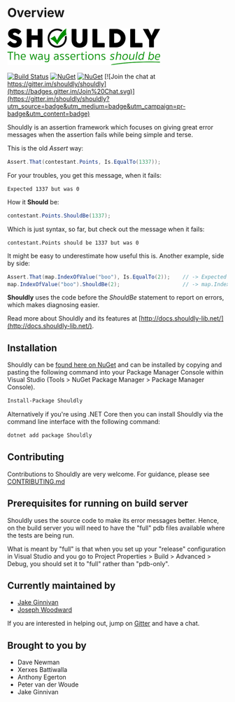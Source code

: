 # Overview

![Shouldly Logo](https://raw.githubusercontent.com/shouldly/shouldly/master/assets/logo_350x84.png)

[![Build Status](https://ci.appveyor.com/api/projects/status/github/shouldly/shouldly?branch=master&svg=true)](https://ci.appveyor.com/project/shouldly/shouldly)
[![NuGet](https://img.shields.io/nuget/dt/shouldly.svg)](https://www.nuget.org/packages/Shouldly)
[![NuGet](https://img.shields.io/nuget/vpre/shouldly.svg)](https://www.nuget.org/packages/Shouldly)
[![Join the chat at https://gitter.im/shouldly/shouldly](https://badges.gitter.im/Join%20Chat.svg)](https://gitter.im/shouldly/shouldly?utm_source=badge&utm_medium=badge&utm_campaign=pr-badge&utm_content=badge)

Shouldly is an assertion framework which focuses on giving great error messages when the assertion fails while being simple and terse.

This is the old _Assert_ way:

```csharp
Assert.That(contestant.Points, Is.EqualTo(1337));
```

For your troubles, you get this message, when it fails:

```text
Expected 1337 but was 0
```

How it **Should** be:

```csharp
contestant.Points.ShouldBe(1337);
```

Which is just syntax, so far, but check out the message when it fails:

```text
contestant.Points should be 1337 but was 0
```

It might be easy to underestimate how useful this is. Another example, side by side:

```csharp
Assert.That(map.IndexOfValue("boo"), Is.EqualTo(2));    // -> Expected 2 but was -1
map.IndexOfValue("boo").ShouldBe(2);                    // -> map.IndexOfValue("boo") should be 2 but was -1
```

**Shouldly** uses the code before the _ShouldBe_ statement to report on errors, which makes diagnosing easier.

Read more about Shouldly and its features at [http://docs.shouldly-lib.net/](http://docs.shouldly-lib.net/).

## Installation

Shouldly can be [found here on NuGet](https://www.nuget.org/packages/Shouldly/) and can be installed by copying and pasting the following command into your Package Manager Console within Visual Studio \(Tools &gt; NuGet Package Manager &gt; Package Manager Console\).

```bash
Install-Package Shouldly
```

Alternatively if you're using .NET Core then you can install Shouldly via the command line interface with the following command:

```bash
dotnet add package Shouldly
```

## Contributing

Contributions to Shouldly are very welcome. For guidance, please see [CONTRIBUTING.md](https://github.com/shouldly/shouldly/blob/master/CONTRIBUTING.md)

## Prerequisites for running on build server

Shouldly uses the source code to make its error messages better. Hence, on the build server you will need to have the "full" pdb files available where the tests are being run.

What is meant by "full" is that when you set up your "release" configuration in Visual Studio and you go to Project Properties &gt; Build &gt; Advanced &gt; Debug, you should set it to "full" rather than "pdb-only".

## Currently maintained by

* [Jake Ginnivan](https://github.com/JakeGinnivan)
* [Joseph Woodward](https://github.com/JosephWoodward)

If you are interested in helping out, jump on [Gitter](https://gitter.im/shouldly/shouldly) and have a chat.

## Brought to you by

* Dave Newman
* Xerxes Battiwalla
* Anthony Egerton
* Peter van der Woude
* Jake Ginnivan

